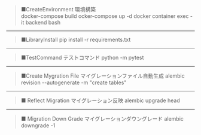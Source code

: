 >■CreateEnvironment 環境構築<br>
>docker-compose build
>ocker-compose up -d
>docker container exec -it backend bash

---

>■LibraryInstall
>pip install -r requirements.txt

---

>■TestCommand テストコマンド
>python -m pytest

---

>■Create Mygration File マイグレーションファイル自動生成
>alembic revision --autogenerate -m "create tables"

---

>■ Reflect Migration マイグレーション反映
>alembic upgrade head

---

>■ Migration Down Grade マイグレーションダウングレード
>alembic downgrade -1
